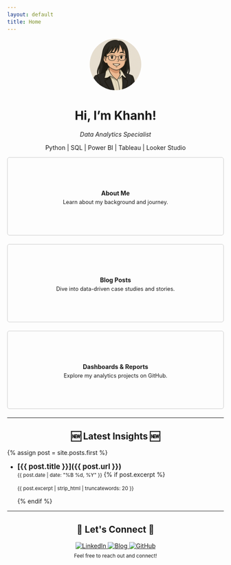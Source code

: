 ```yaml
---
layout: default
title: Home
---
```

<!-- Introduction -->
<div align="center">
  <img src="/assets/images/github_profilepic.png" alt="Khanh's profile photo" width="120" style="border-radius: 100%;"/>
  <h1>Hi, I’m Khanh!</h1>
  <p><em>Data Analytics Specialist</em></p>
  <p>Python | SQL | Power BI | Tableau | Looker Studio </p>
</div>

<!-- Highlight containers -->
<head>
  <link rel="stylesheet" href="https://cdnjs.cloudflare.com/ajax/libs/font-awesome/6.5.0/css/all.min.css">
  <style>
    .card-icon i {
      color: #0077cc;
      font-size: 1.5rem;
    }
    .card-icon i:hover {
      color: #ff6600;
    }
  </style>
</head>

<div class="card-container">
  <a href="/about" class="card">
    <div class="card-content">
      <span class="card-icon"><i class="fas fa-user"></i></span>
      <strong>About Me</strong>
      <span class="card-description">Learn about my background and journey.</span>
    </div>
  </a>
  <a href="/posts/" class="card">
    <div class="card-content">
      <span class="card-icon"><i class="fas fa-pen-nib"></i></span>
      <strong>Blog Posts</strong>
      <span class="card-description">Dive into data-driven case studies and stories.</span>
    </div>
  </a>
  <a href="https://github.com/dtbkhanh/Data-Analytics-and-Reports" class="card">
    <div class="card-content">
      <span class="card-icon"><i class="fas fa-chart-bar"></i></span>
      <strong>Dashboards & Reports</strong>
      <span class="card-description">Explore my analytics projects on GitHub.</span>
    </div>
  </a>
</div>

<style>
  .card-container {
    display: flex;
    flex-wrap: wrap;
    justify-content: space-around;
    gap: 20px;
    margin-bottom: 20px;
  }
  
  .card {
    text-decoration: none;
    color: inherit;
    width: 300px;
    flex-grow: 1;
    min-width: 250px;
    max-width: 100%;
  }
  
  .card-content {
    border: 1px solid #ccc;
    padding: 15px;
    border-radius: 5px;
    text-align: center;
    height: 150px;
    display: flex;
    flex-direction: column;
    justify-content: center;
    transition: all 0.3s ease;
  }
  
  .card-content:hover {
    box-shadow: 0 4px 8px rgba(0, 0, 0, 0.1);
    transform: translateY(-2px);
    border-color: #999;
  }
  
  .card-icon {
    font-size: 1.5em;
    margin-bottom: 5px;
  }
  
  .card-description {
    font-size: 0.9em;
    margin-top: 5px;
  }
  
  /* Mobile-specific styles */
  @media (max-width: 768px) {
    .card-container {
      flex-direction: column;
      align-items: center;
    }
    
    .card {
      width: 90%;
      max-width: 400px;
    }
    
    .card-content {
      height: auto;
      padding: 20px 10px;
    }
  }
</style>

---
<div align="center" style="margin-top: 20px;">
  <h2>🆕 Latest Insights 🆕</h2>
</div>

{% assign post = site.posts.first %}
- **<span style="font-size: 1.2em;">[{{ post.title }}]({{ post.url }})</span>**
  <br><small>{{ post.date | date: "%B %d, %Y" }}</small>
  {% if post.excerpt %}
    <p><small>{{ post.excerpt | strip_html | truncatewords: 20 }}</small></p>
  {% endif %}

---
<!-- Let's connect -->
<div align="center" style="margin-top: 10px;">
  <h2>🤝 Let's Connect 🤝</h2>
  <a href="https://www.linkedin.com/in/dtbkhanh/">
    <img src="https://img.shields.io/badge/LinkedIn-0A66C2?style=for-the-badge&logo=linkedin&logoColor=white" alt="LinkedIn">
  </a>
  <a href="https://dtbkhanh.github.io/">
    <img src="https://img.shields.io/badge/Blog-blue?style=for-the-badge&logo=bookstack&logoColor=white" alt="Blog">
  </a>
  <a href="https://github.com/dtbkhanh">
    <img src="https://img.shields.io/badge/GitHub-181717?style=for-the-badge&logo=github&logoColor=white" alt="GitHub">
  </a>
</div>

<div align="center" style="margin-top: 5px;">
  <small>Feel free to reach out and connect!</small>
</div>
